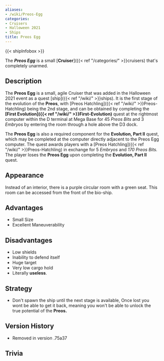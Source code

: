 ```yaml
---
aliases:
- /wiki/Preos-Egg
categories:
- Cruisers
- Halloween 2021
- Ships
title: Preos Egg
---  
```


{{< shipInfobox >}} 

The **_Preos Egg_** is a small [**Cruiser**]({{< ref "/categories/" >}}cruisers) that's completely unarmed. 

## Description

The **Preos Egg** is a small, agile Cruiser that was added in the Halloween 2021 event as a quest [ship]({{< ref "/wiki/" >}}ships). It is the first stage of the evolution of the **Preos**, with [Preos Hatchling]({{< ref "/wiki/" >}}Preos-Hatchling) being the 2nd stage, and can be obtained by completing the **[First Evolution]({{< ref "/wiki/" >}}First-Evolution)** quest at the rightmost computer within the D terminal at Mega Base for 45 _Preos Bits_ and 3 _Embryos_ by entering the room through a hole above the D3 dock.

The **Preos Egg** is also a required component for the **Evolution, Part II** quest, which may be completed at the computer directly adjacent to the Preos Egg computer. The quest awards players with a [Preos Hatchling]({{< ref "/wiki/" >}}Preos-Hatchling) in exchange for 5 _Embryos_ and _170_ _Preos Bits._ The player loses the **Preos Egg** upon completing the **Evolution, Part II** quest.

## Appearance

Instead of an interior, there is a purple circular room with a green seat. This room can be accessed from the front of the bio-ship.

## Advantages

- Small Size
- Excellent Maneuverability

## Disadvantages

- Low shields
- Inability to defend itself
- Huge target
- Very low cargo hold
- Literally **useless**.

## Strategy

- Don't spawn the ship until the next stage is available, Once lost you wont be able to get it back, meaning you won't be able to unlock the true potential of the **Preos.**

## Version History 

- Removed in version .75a37

## Trivia